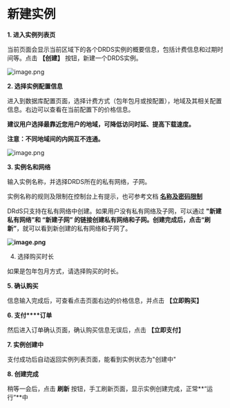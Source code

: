 # 新建实例

**1. 进入实例列表页**

当前页面会显示当前区域下的各个DRDS实例的概要信息，包括计费信息和过期时间等。点击 **【创建】** 按钮，新建一个DRDS实例。

![image.png](https://img1.jcloudcs.com/cms/02a2ea4d-9f84-43dd-8ca8-92332561693a20180704173238.png)

**2. 选择实例配置信息**

进入到数据库配置页面，选择计费方式（包年包月或按配置），地域及其相关配置信息。右边可以查看在当前配置下的价格信息。

**建议用户选择最靠近您用户的地域，可降低访问时延、提高下载速度。**

**注意：不同地域间的内网互不连通。**

![image.png](https://img1.jcloudcs.com/cms/9539783c-94a6-4797-b121-e9fa1e3467fc20180704173259.png)

**3. 实例名和网络**

输入实例名称，并选择DRDS所在的私有网络，子网。

实例名称的规则及限制在控制台上有提示，也可参考文档 [**名称及密码限制**](http://www.jdcloud.com/help/detail/1693/isCateLog/1 "名称及密码限制")

DRdS只支持在私有网络中创建。如果用户没有私有网络及子网，可以通过 **"新建私有网络”**和 **“新建子网”** 的链接创建私有网络和子网。创建完成后，点击**“刷新”**，就可以看到新创建的私有网络和子网了。

**![image.png](https://img1.jcloudcs.com/cms/38092d3f-6107-4db1-ad66-73f73b468e3820180704173313.png)**

4. 选择购买时长

如果是包年包月方式，请选择购买的时长。

**5. 确认购买**

信息输入完成后，可查看点击页面右边的价格信息，并点击 **【立即购买】**

**6. 支付****订单**

然后进入订单确认页面，确认购买信息无误后，点击 **【立即支付】**

**7. 实例创建中**

支付成功后自动返回实例列表页面，能看到实例状态为"创建中"

**8. 创建完成**

稍等一会后，点击 **刷新** 按钮，手工刷新页面，显示实例创建完成，正常**“运行”**中
